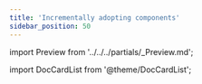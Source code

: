 ```yaml
---
title: 'Incrementally adopting components'
sidebar_position: 50
---
```


import Preview from '../../../partials/\_Preview.md';

<Preview />

import DocCardList from '@theme/DocCardList';

<DocCardList />
